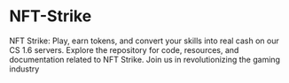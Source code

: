 # NFT-Strike
NFT Strike: Play, earn tokens, and convert your skills into real cash on our CS 1.6 servers. Explore the repository for code, resources, and documentation related to NFT Strike. Join us in revolutionizing the gaming industry
